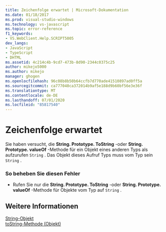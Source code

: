 ```yaml
---
title: Zeichenfolge erwartet | Microsoft-Dokumentation
ms.date: 01/18/2017
ms.prod: visual-studio-windows
ms.technology: vs-javascript
ms.topic: error-reference
f1_keywords:
- VS.WebClient.Help.SCRIPT5005
dev_langs:
- JavaScript
- TypeScript
- DHTML
ms.assetid: 4c214c4b-9cd7-473b-8d90-2344c0375c25
author: mikejo5000
ms.author: mikejo
manager: ghogen
ms.openlocfilehash: 96c08b8b50b64ccfb7d770ade41510897ad0ff5a
ms.sourcegitcommit: ca777040ca372014b9af5e188d9b60bf56e3e36f
ms.translationtype: MT
ms.contentlocale: de-DE
ms.lasthandoff: 07/01/2020
ms.locfileid: "85817540"
---
```

# <a name="string-expected"></a>Zeichenfolge erwartet
Sie haben versucht, die **String. Prototype. ToString** -oder **String. Prototype. valueOf** -Methode für ein Objekt eines anderen Typs als aufzurufen `String` . Das Objekt dieses Aufruf Typs muss vom Typ sein `String` .  
  
### <a name="to-correct-this-error"></a>So beheben Sie diesen Fehler  
  
- Rufen Sie nur die **String. Prototype. ToString** -oder **String. Prototype. valueOf** -Methode für Objekte vom Typ auf `String` .  
  
## <a name="see-also"></a>Weitere Informationen  
 [String-Objekt](../../javascript/reference/string-object-javascript.md)   
 [toString-Methode (Objekt)](../../javascript/reference/tostring-method-object-javascript.md)